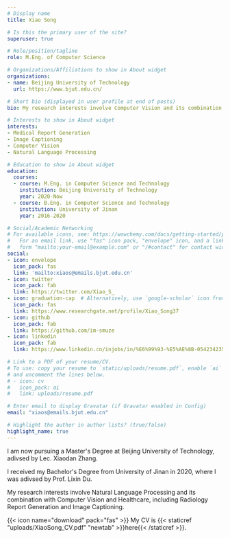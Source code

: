 ```yaml
---
# Display name
title: Xiao Song

# Is this the primary user of the site?
superuser: true

# Role/position/tagline
role: M.Eng. of Computer Science

# Organizations/Affiliations to show in About widget
organizations:
- name: Beijing University of Technology
  url: https://www.bjut.edu.cn/

# Short bio (displayed in user profile at end of posts)
bio: My research interests involve Computer Vision and its combination with Natural Language Processing, including Medical Report Generation and Image Captioning.

# Interests to show in About widget
interests:
- Medical Report Generation
- Image Captioning
- Computer Vision
- Natural Language Processing

# Education to show in About widget
education:
  courses:
  - course: M.Eng. in Computer Science and Technology
    institution: Beijing University of Technology
    year: 2020-Now
  - course: B.Eng. in Computer Science and Technology
    institution: University of Jinan
    year: 2016-2020

# Social/Academic Networking
# For available icons, see: https://wowchemy.com/docs/getting-started/page-builder/#icons
#   For an email link, use "fas" icon pack, "envelope" icon, and a link in the
#   form "mailto:your-email@example.com" or "/#contact" for contact widget.
social:
- icon: envelope
  icon_pack: fas
  link: 'mailto:xiaos@emails.bjut.edu.cn'
- icon: twitter
  icon_pack: fab
  link: https://twitter.com/Xiao_S_
- icon: graduation-cap  # Alternatively, use `google-scholar` icon from `ai` icon pack
  icon_pack: fas
  link: https://www.researchgate.net/profile/Xiao_Song37
- icon: github
  icon_pack: fab
  link: https://github.com/im-smuze
- icon: linkedin
  icon_pack: fab
  link: https://www.linkedin.cn/injobs/in/%E6%99%93-%E5%AE%8B-054234235

# Link to a PDF of your resume/CV.
# To use: copy your resume to `static/uploads/resume.pdf`, enable `ai` icons in `params.toml`, 
# and uncomment the lines below.
# - icon: cv
#   icon_pack: ai
#   link: uploads/resume.pdf

# Enter email to display Gravatar (if Gravatar enabled in Config)
email: "xiaos@emails.bjut.edu.cn"

# Highlight the author in author lists? (true/false)
highlight_name: true
---
```


I am now pursuing a Master's Degree at Beijing University of Technology, adivsed by Lec. Xiaodan Zhang.

I received my Bachelor's Degree from University of Jinan in 2020, where I was adivsed by Prof. Lixin Du. 

My research interests involve Natural Language Processing and its combination with Computer Vision and Healthcare, including Radiology Report Generation and Image Captioning.

{{< icon name="download" pack="fas" >}} My CV is {{< staticref "uploads/XiaoSong_CV.pdf" "newtab" >}}here{{< /staticref >}}.
